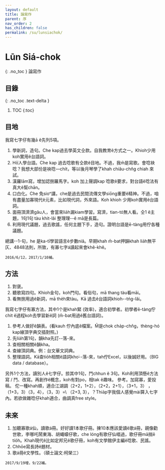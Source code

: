 ```yaml
---
layout: default
title: 論寫作
parent: 序
nav_order: 2
has_children: false
permalink: /su/lunsiachok/
---
```


# Lūn Siá-chok
{: .no_toc }
論寫作

## 目錄
{: .no_toc .text-delta }

1. TOC
{:toc}

## 目地
我寫七字仔有幾ā ê先列5項。

1. 學新詞，造句。Che kap過去學英文仝款。自我教育ê方式之一。Khioh少用koh實用ê台語詞。
2. Hō͘人學台語。Che kap 過去唸歌有仝款ê目地。不過，我m̄是寫歌。會唸袂唸？我想大部份是袂唸—chi̍t，等以後月琴學了khah chiâu-chn̂g chiah 來試。
3. 漢羅lām寫，增加認捌羅馬字。koh 加上聲調kap 唸歌ê要求，對台語ê唸法有真大ê幫chān。
4. 口白化。Che 免sioⁿ講，che是過去民間流傳文學siōng重要ê精神。不過，咱有盡量加寡現代ê元素，比如現代詞，外來語。Koh khioh 少用koh實用ê台語詞。
5. 面冊頂濟濟gâu人，會當來lia̍h漏kiam學習。寫濟，tian-tó無人看。仝1 ê主題，1句1句 tàu khit-lâi 整理理--ê mā是長篇。
6. 利用現代議題，過去歌謠，任何主題下手，造句。證明台語是ē-tàng用佇各種議題。

總講--1-句，he 是ka-tī學習語言ê步數niâ。早期khah m̄-bat押韻khah lia̍h無平仄、4848法則，所致，有寡七字á讀起來會khê-khê。

```2016/6/12，2017/1/10補。```

## 方法

1. 對褒。
2. 聽歌寫四句。Khioh金句，koh門句。看俗句，mā thang tàu看māi。
3. 看無捌用過ê新詞，mā the̍h來tàu。Kā 過去ê台語詞khioh--tńg-lâi。	

我寫七字仔有寡方法，其中1个是khah緊 (效率)，適合初學者。初學者ē-tàng佇chit ê過程koh去學習新ê詞 (m̄-bat用過ê舊台語詞)。

1. 參考人做好ê韻表。(看kauh 佇內底ê檔案。M̄是chok cha̍p-chn̂g，thèng-hó kap線頂字典交插對照。)
2. 先lia̍h第1句，韻kha先訂--落-來。
3. 查相關相關ê韻kha。
4. 查線頂詞典。例：台文華文詞典。
5. 整理語詞。Kā查tio̍h相關ê語詞kho͘--落-來，tah佇Excel，以後誠好用。（BIG data / database）。

另外1个方法，讀別人ê七字仔。掠其中1句，鬥chhun ê 3句。Koh利用頂懸ê方法寫 / 鬥、改寫。再創作ê概念，koh有對po，相tak ê趣味。
參考。加寫寡，愛投稿。
佗一種khah順，適合江湖調（2+2，1+2），（2+2，2+1），（3+1，3） ，（1+3，3）（3，4），（3，3）=\ （2+3, 3），？Thia̍p字我個人感覺mài算入七字內。若欲做雜唸仔khah適合，曲調真free style。

## 未來
1. 加聽寡歌á仙，讀歌á冊。好好讀1本歌仔冊。揀10本應該愛讀ê歌á冊，親像勸世歌，李哪吒鬧東海、胡蠅蠓仔歌，che lóng有歌仔仙唱過，歌仔冊mā揣ē tio̍h。Khah現代ê比如定邦兄ê歌仔冊，koh有文學館伊主編ê唸歌、民謠。
2. Chhōe寫長詩ê題材。
3. 歌á冊ê文學性。（碩士論文:柯榮三）

```2017/9/19增，9/22補。```